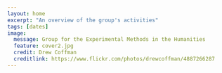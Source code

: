 ```yaml
---
layout: home
excerpt: "An overview of the group's activities"
tags: [dates]
image:
  message: Group for the Experimental Methods in the Humanities
  feature: cover2.jpg
  credit: Drew Coffman
  creditlink: https://www.flickr.com/photos/drewcoffman/4887266287
---
```

